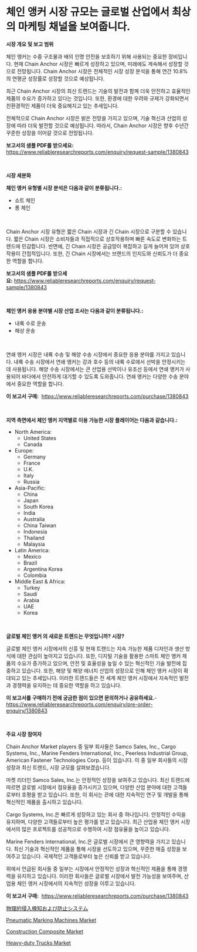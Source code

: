 <p><h1>체인 앵커 시장 규모는 글로벌 산업에서 최상의 마케팅 채널을 보여줍니다.</h1></p><p><strong>시장 개요 및 보고 범위</strong></p>
<p><p>체인 앵커는 수중 구조물과 배의 인명 안전을 보호하기 위해 사용되는 중요한 장비입니다. 현재 Chain Anchor 시장은 빠르게 성장하고 있으며, 미래에도 계속해서 성장할 것으로 전망됩니다. Chain Anchor 시장은 전체적인 시장 성장 분석을 통해 연간 10.8%의 연평균 성장률로 성장할 것으로 예상됩니다.</p><p>최근 Chain Anchor 시장의 최신 트렌드는 기술의 발전과 함께 더욱 안전하고 효율적인 제품의 수요가 증가하고 있다는 것입니다. 또한, 환경에 대한 우려와 규제가 강화되면서 친환경적인 제품이 더욱 중요해지고 있는 추세입니다.</p><p>전체적으로 Chain Anchor 시장은 밝은 전망을 가지고 있으며, 기술 혁신과 산업의 성장에 따라 더욱 발전할 것으로 예상됩니다. 따라서, Chain Anchor 시장은 향후 수년간 꾸준한 성장을 이어갈 것으로 전망됩니다.</p></p>
<p><strong>보고서의 샘플 PDF를 받으세요:</strong> <a href="https://www.reliableresearchreports.com/enquiry/request-sample/1380843">https://www.reliableresearchreports.com/enquiry/request-sample/1380843</a></p>
<p>&nbsp;</p>
<p><strong>시장 세분화</strong></p>
<p><strong>체인 앵커 유형별 시장 분석은 다음과 같이 분류됩니다.:</strong></p>
<p><ul><li>쇼트 체인</li><li>롱 체인</li></ul></p>
<p>&nbsp;</p>
<p><p>Chain Anchor 시장 유형은 짧은 Chain 시장과 긴 Chain 시장으로 구분할 수 있습니다. 짧은 Chain 시장은 소비자들과 직접적으로 상호작용하며 빠른 속도로 변화하는 트렌드에 민감합니다. 반면에, 긴 Chain 시장은 공급망이 복잡하고 길게 늘어져 있어 상호작용이 간접적입니다. 또한, 긴 Chain 시장에서는 브랜드의 인지도와 신뢰도가 더 중요한 역할을 합니다.</p></p>
<p><strong>보고서의 샘플 PDF를 받으세요:</strong>&nbsp;<a href="https://www.reliableresearchreports.com/enquiry/request-sample/1380843">https://www.reliableresearchreports.com/enquiry/request-sample/1380843</a></p>
<p>&nbsp;</p>
<p><strong> 체인 앵커 응용 분야별 시장 산업 조사는 다음과 같이 분류됩니다.:</strong></p>
<p><ul><li>내륙 수로 운송</li><li>해상 운송</li></ul></p>
<p>&nbsp;</p>
<p><p>연쇄 앵커 시장은 내륙 수송 및 해양 수송 시장에서 중요한 응용 분야를 가지고 있습니다. 내륙 수송 시장에서 연쇄 앵커는 강과 호수 등의 내륙 수로에서 선박을 안정시키는 데 사용됩니다. 해양 수송 시장에서는 큰 산업용 선박이나 유조선 등에서 연쇄 앵커가 사용되어 바다에서 안전하게 대기할 수 있도록 도와줍니다. 연쇄 앵커는 다양한 수송 분야에서 중요한 역할을 합니다.</p></p>
<p><strong>이 보고서 구매:</strong>&nbsp; <a href="https://www.reliableresearchreports.com/purchase/1380843">https://www.reliableresearchreports.com/purchase/1380843</a></p>
<p>&nbsp;</p>
<p><strong>지역 측면에서 체인 앵커 지역별로 이용 가능한 시장 플레이어는 다음과 같습니다.:</strong></p>
<p><ul>
    <li>
        North America:
        <ul>
            <li>United States</li>
            <li>Canada</li>
        </ul>
    </li>
    <li>
        Europe:
        <ul>
            <li>Germany</li>
            <li>France</li>
            <li>U.K.</li>
            <li>Italy</li>
            <li>Russia</li>
        </ul>
    </li>
    <li>
        Asia-Pacific:
        <ul>
            <li>China</li>
            <li>Japan</li>
            <li>South Korea</li>
            <li>India</li>
            <li>Australia</li>
            <li>China Taiwan</li>
            <li>Indonesia</li>
            <li>Thailand</li>
            <li>Malaysia</li>
        </ul>
    </li>
    <li>
        Latin America:
        <ul>
            <li>Mexico</li>
            <li>Brazil</li>
            <li>Argentina Korea</li>
            <li>Colombia</li>
        </ul>
    </li>
    <li>
        Middle East & Africa:
        <ul>
            <li>Turkey</li>
            <li>Saudi</li>
            <li>Arabia</li>
            <li>UAE</li>
            <li>Korea</li>
        </ul>
    </li>
    </ul></p>
<p>&nbsp;</p>
<p><strong>글로벌 체인 앵커 의 새로운 트렌드는 무엇입니까? 시장?</strong></p>
<p><p>글로벌 체인 앵커 시장에서의 신흥 및 현재 트렌드는 지속 가능한 제품 디자인과 생산 방식에 대한 관심이 높아지고 있습니다. 또한, 디지털 기술을 활용한 스마트 체인 앵커 제품의 수요가 증가하고 있으며, 안전 및 효율성을 높일 수 있는 혁신적인 기술 발전에 집중하고 있습니다. 또한, 해양 및 해양 에너지 산업의 성장으로 인해 체인 앵커 시장이 확대되고 있는 추세입니다. 이러한 트렌드들은 전 세계 체인 앵커 시장에서 지속적인 발전과 경쟁력을 유지하는 데 중요한 역할을 하고 있습니다.</p></p>
<p><strong>이 보고서를 구매하기 전에 궁금한 점이 있으면 문의하거나 공유하세요.</strong>- <a href="https://www.reliableresearchreports.com/enquiry/pre-order-enquiry/1380843">https://www.reliableresearchreports.com/enquiry/pre-order-enquiry/1380843</a></p>
<p>&nbsp;</p>
<p><strong>주요 시장 참여자</strong></p>
<p><p>Chain Anchor Market players 중 일부 회사들은 Samco Sales, Inc., Cargo Systems, Inc., Marine Fenders International, Inc., Peerless Industrial Group, American Fastener Technologies Corp. 등이 있습니다. 이 중 일부 회사들의 시장 성장과 최신 트렌드, 시장 규모를 살펴보겠습니다.</p><p>마켓 리더인 Samco Sales, Inc.는 안정적인 성장을 보여주고 있습니다. 최신 트렌드에 따르면 글로벌 시장에서 점유율을 증가시키고 있으며, 다양한 산업 분야에 대한 고객들로부터 호평을 받고 있습니다. 또한, 이 회사는 끈에 대한 지속적인 연구 및 개발을 통해 혁신적인 제품을 출시하고 있습니다.</p><p>Cargo Systems, Inc.은 빠르게 성장하고 있는 회사 중 하나입니다. 안정적인 수익을 유지하며, 다양한 고객들로부터 높은 평가를 받고 있습니다. 최근 산업용 체인 앵커 시장에서의 많은 프로젝트를 성공적으로 수행하여 시장 점유율을 높이고 있습니다.</p><p>Marine Fenders International, Inc.은 글로벌 시장에서 큰 영향력을 가지고 있습니다. 최신 기술과 혁신적인 제품을 통해 시장을 선도하고 있으며, 꾸준한 매출 성장을 보여주고 있습니다. 국제적인 고객들로부터 높은 신뢰를 받고 있습니다.</p><p>위에서 언급된 회사들 중 일부는 시장에서 안정적인 성장과 혁신적인 제품을 통해 경쟁력을 유지하고 있습니다. 이러한 회사들은 글로벌 시장에서 발전 가능성을 보여주며, 산업용 체인 앵커 시장에서의 지속적인 성장을 이루고 있습니다.</p></p>
<p><strong>이 보고서 구매:</strong>&nbsp;&nbsp;<a href="https://www.reliableresearchreports.com/purchase/1380843">https://www.reliableresearchreports.com/purchase/1380843</a></p>
<p><p><a href="https://github.com/zoetazuur/Market-Research-Report-List-1/blob/main/225111812982.md">物理的侵入検知および防止システム</a></p><p><a href="https://www.linkedin.com/pulse/pneumatic-marking-machines-market-analysis-examines-its-scope-n1exc?trackingId=6a3qLzLK7xhGygmftnVqHw%3D%3D">Pneumatic Marking Machines Market</a></p><p><a href="https://www.linkedin.com/pulse/construction-composite-market-size-evaluating-its-trends-growth-n8mxc?trackingId=%2FY%2F8pj34dnQSwV7a5fmU5A%3D%3D">Construction Composite Market</a></p><p><a href="https://www.linkedin.com/pulse/heavy-duty-trucks-market-share-amp-new-trends-analysis-report-9xxrc?trackingId=Bn%2FvaVAU%2FR%2Bdtpj0bcdFOg%3D%3D">Heavy-duty Trucks Market</a></p></p>
